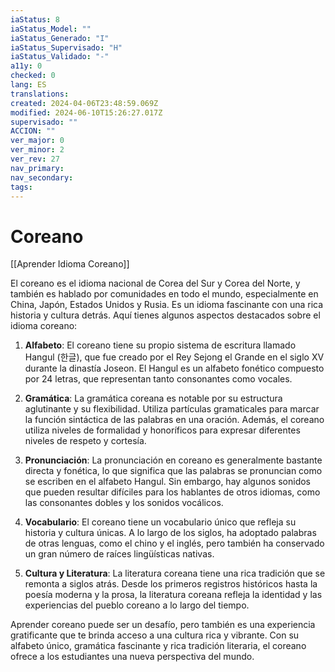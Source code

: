 ```yaml
---
iaStatus: 8
iaStatus_Model: ""
iaStatus_Generado: "I"
iaStatus_Supervisado: "H"
iaStatus_Validado: "-"
a11y: 0
checked: 0
lang: ES
translations: 
created: 2024-04-06T23:48:59.069Z
modified: 2024-06-10T15:26:27.017Z
supervisado: ""
ACCION: ""
ver_major: 0
ver_minor: 2
ver_rev: 27
nav_primary: 
nav_secondary: 
tags:
---
```

# Coreano

[[Aprender Idioma Coreano]]

El coreano es el idioma nacional de Corea del Sur y Corea del Norte, y también es hablado por comunidades en todo el mundo, especialmente en China, Japón, Estados Unidos y Rusia. Es un idioma fascinante con una rica historia y cultura detrás. Aquí tienes algunos aspectos destacados sobre el idioma coreano:

1. **Alfabeto**: El coreano tiene su propio sistema de escritura llamado Hangul (한글), que fue creado por el Rey Sejong el Grande en el siglo XV durante la dinastía Joseon. El Hangul es un alfabeto fonético compuesto por 24 letras, que representan tanto consonantes como vocales.

2. **Gramática**: La gramática coreana es notable por su estructura aglutinante y su flexibilidad. Utiliza partículas gramaticales para marcar la función sintáctica de las palabras en una oración. Además, el coreano utiliza niveles de formalidad y honoríficos para expresar diferentes niveles de respeto y cortesía.

3. **Pronunciación**: La pronunciación en coreano es generalmente bastante directa y fonética, lo que significa que las palabras se pronuncian como se escriben en el alfabeto Hangul. Sin embargo, hay algunos sonidos que pueden resultar difíciles para los hablantes de otros idiomas, como las consonantes dobles y los sonidos vocálicos.

4. **Vocabulario**: El coreano tiene un vocabulario único que refleja su historia y cultura únicas. A lo largo de los siglos, ha adoptado palabras de otras lenguas, como el chino y el inglés, pero también ha conservado un gran número de raíces lingüísticas nativas.

5. **Cultura y Literatura**: La literatura coreana tiene una rica tradición que se remonta a siglos atrás. Desde los primeros registros históricos hasta la poesía moderna y la prosa, la literatura coreana refleja la identidad y las experiencias del pueblo coreano a lo largo del tiempo.

Aprender coreano puede ser un desafío, pero también es una experiencia gratificante que te brinda acceso a una cultura rica y vibrante. Con su alfabeto único, gramática fascinante y rica tradición literaria, el coreano ofrece a los estudiantes una nueva perspectiva del mundo.